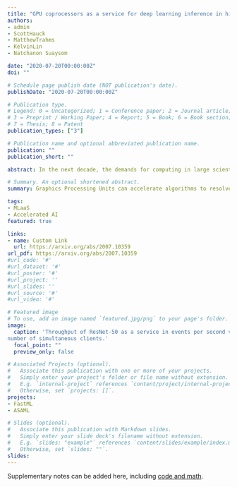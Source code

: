 ```yaml
---
title: "GPU coprocessors as a service for deep learning inference in high energy physics"
authors:
- admin
- ScottHauck
- MatthewTrahms
- KelvinLin
- Natchanon Suaysom

date: "2020-07-20T00:00:00Z"
doi: ""

# Schedule page publish date (NOT publication's date).
publishDate: "2020-07-20T00:00:00Z"

# Publication type.
# Legend: 0 = Uncategorized; 1 = Conference paper; 2 = Journal article;
# 3 = Preprint / Working Paper; 4 = Report; 5 = Book; 6 = Book section;
# 7 = Thesis; 8 = Patent
publication_types: ["3"]

# Publication name and optional abbreviated publication name.
publication: ""
publication_short: ""

abstract: In the next decade, the demands for computing in large scientific experiments are expected to grow tremendously. During the same time period, CPU performance increases will be limited. At the CERN Large Hadron Collider (LHC), these two issues will confront one another as the collider is upgraded for high luminosity running. Alternative processors such as graphics processing units (GPUs) can resolve this confrontation provided that algorithms can be sufficiently accelerated. In many cases, algorithmic speedups are found to be largest through the adoption of deep learning algorithms. We present a comprehensive exploration of the use of GPU-based hardware acceleration for deep learning inference within the data reconstruction workflow of high energy physics. We present several realistic examples and discuss a strategy for the seamless integration of coprocessors so that the LHC can maintain, if not exceed, its current performance throughout its running.

# Summary. An optional shortened abstract.
summary: Graphics Processing Units can accelerate algorithms to resolve tremendously growing demands for computing in large scientific experiments. We present a comprehensive exploration of the use of GPU-based hardware acceleration for deep learning inference within the data reconstruction workflow of high energy physics.

tags:
- MLaaS
- Accelerated AI
featured: true

links:
- name: Custom Link
  url: https://arxiv.org/abs/2007.10359
url_pdf: https://arxiv.org/abs/2007.10359 
#url_code: '#'
#url_dataset: '#'
#url_poster: '#'
#url_project: ''
#url_slides: ''
#url_source: '#'
#url_video: '#'

# Featured image
# To use, add an image named `featured.jpg/png` to your page's folder. 
image:
  caption: 'Throughput of ResNet-50 as a service in events per second versus the
number of simultaneous clients.'
  focal_point: ""
  preview_only: false

# Associated Projects (optional).
#   Associate this publication with one or more of your projects.
#   Simply enter your project's folder or file name without extension.
#   E.g. `internal-project` references `content/project/internal-project/index.md`.
#   Otherwise, set `projects: []`.
projects:
- FastML
- ASAML

# Slides (optional).
#   Associate this publication with Markdown slides.
#   Simply enter your slide deck's filename without extension.
#   E.g. `slides: "example"` references `content/slides/example/index.md`.
#   Otherwise, set `slides: ""`.
slides:
---
```


Supplementary notes can be added here, including [code and math](https://sourcethemes.com/academic/docs/writing-markdown-latex/).
